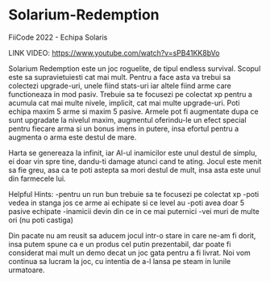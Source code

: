 # Solarium-Redemption
FiiCode 2022 - Echipa Solaris

LINK VIDEO: https://www.youtube.com/watch?v=sPB41KK8bVo

Solarium Redemption este un joc roguelite, de tipul endless survival. Scopul este sa supravietuiesti cat mai mult. Pentru a face asta va trebui sa colectezi
upgrade-uri, unele fiind stats-uri iar altele fiind arme care functioneaza in mod pasiv. Trebuie sa te focusezi pe colectat xp pentru a acumula cat mai multe
nivele, implicit, cat mai multe upgrade-uri.
Poti echipa maxim 5 arme si maxim 5 pasive. Armele pot fi augmentate dupa ce sunt upgradate la nivelul maxim, augmentul oferindu-le un efect special pentru fiecare
arma si un bonus imens in putere, insa efortul pentru a augmenta o arma este destul de mare.

Harta se genereaza la infinit, iar AI-ul inamicilor este unul destul de simplu, ei doar vin spre tine, dandu-ti damage atunci cand te ating.
Jocul este menit sa fie greu, asa ca te poti astepta sa mori destul de mult, insa asta este unul din farmecele lui.

Helpful Hints:
-pentru un run bun trebuie sa te focusezi pe colectat xp
-poti vedea in stanga jos ce arme ai echipate si ce level au
-poti avea doar 5 pasive echipate
-inamicii devin din ce in ce mai puternici
-vei muri de multe ori (nu poti castiga)

Din pacate nu am reusit sa aducem jocul intr-o stare in care ne-am fi dorit, insa putem spune ca e un produs cel putin prezentabil, dar poate fi considerat mai mult
un demo decat un joc gata pentru a fi livrat. Noi vom continua sa lucram la joc, cu intentia de a-l lansa pe steam in lunile urmatoare.
